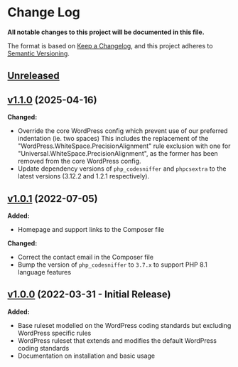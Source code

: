 # Change Log

**All notable changes to this project will be documented in this file.**

The format is based on [Keep a Changelog](https://keepachangelog.com/en/1.0.0/), and this project adheres to [Semantic Versioning](https://semver.org/spec/v2.0.0.html).

## [Unreleased](https://github.com/IIP-Design/php-coding-standards/compare/v1.1.0...HEAD)

## [v1.1.0](https://github.com/IIP-Design/php-coding-standards/compare/v1.0.1...v1.1.0) (2025-04-16)

**Changed:**

- Override the core WordPress config which prevent use of our preferred indentation (ie. two spaces) This includes the replacement of the "WordPress.WhiteSpace.PrecisionAlignment" rule exclusion with one for "Universal.WhiteSpace.PrecisionAlignment", as the former has been removed from the core WordPress config.
- Update dependency versions of `php_codesniffer` and `phpcsextra` to the latest versions (3.12.2 and 1.2.1 respectively).

## [v1.0.1](https://github.com/IIP-Design/php-coding-standards/compare/v1.0.0...v1.0.1) (2022-07-05)

**Added:**

- Homepage and support links to the Composer file

**Changed:**

- Correct the contact email in the Composer file
- Bump the version of `php_codesniffer` to `3.7.x` to support PHP 8.1 language features

## [v1.0.0](https://github.com/IIP-Design/php-coding-standards/releases/tag/v1.0.0) (2022-03-31 - Initial Release)

**Added:**

- Base ruleset modelled on the WordPress coding standards but excluding WordPress specific rules
- WordPress ruleset that extends and modifies the default WordPress coding standards
- Documentation on installation and basic usage
